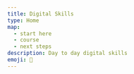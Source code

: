 ```yaml
---
title: Digital Skills
type: Home
map:
  - start here
  - course
  - next steps
description: Day to day digital skills
emoji: 📱
---
```

